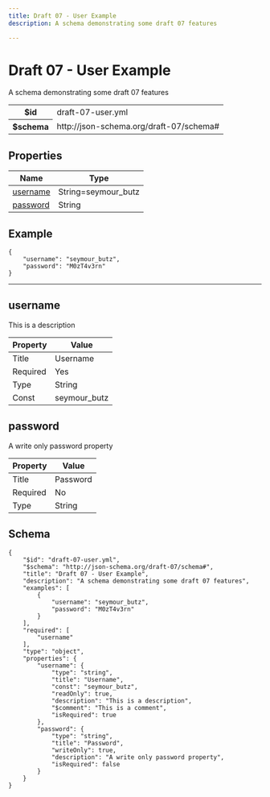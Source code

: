 ```yaml
---
title: Draft 07 - User Example
description: A schema demonstrating some draft 07 features

---
```

# Draft 07 - User Example

<p>A schema demonstrating some draft 07 features</p>

<table>
<tbody>
<tr><th>$id</th><td>draft-07-user.yml</td></tr>
<tr><th>$schema</th><td>http://json-schema.org/draft-07/schema#</td></tr>
</tbody>
</table>

## Properties

<table><thead><tr><th colspan="2">Name</th><th>Type</th></tr></thead><tbody><tr><td colspan="2"><a href="#username">username</a></td><td>String=seymour_butz</td></tr><tr><td colspan="2"><a href="#password">password</a></td><td>String</td></tr></tbody></table>


## Example
```
{
    "username": "seymour_butz",
    "password": "M0zT4v3rn"
}
```

<hr />



## username



<p>This is a description</p>

<table>
  <thead>
    <tr>
      <th>Property</th>
      <th colspan="2">Value</th>
    </tr>
  </thead>
  <tbody>
    <tr>
      <td>Title</td>
      <td colspan="2">Username</td>
    </tr>
    <tr>
      <td>Required</td>
      <td colspan="2">Yes</td>
    </tr>
    <tr><td>Type</td><td colspan="2">String</td></tr>
    <tr>
      <td>Const</td>
      <td colspan="2">seymour_butz</td>
    </tr>
  </tbody>
</table>






## password



<p>A write only password property</p>

<table>
  <thead>
    <tr>
      <th>Property</th>
      <th colspan="2">Value</th>
    </tr>
  </thead>
  <tbody>
    <tr>
      <td>Title</td>
      <td colspan="2">Password</td>
    </tr>
    <tr>
      <td>Required</td>
      <td colspan="2">No</td>
    </tr>
    <tr><td>Type</td><td colspan="2">String</td></tr>
    
  </tbody>
</table>









## Schema
```
{
    "$id": "draft-07-user.yml",
    "$schema": "http://json-schema.org/draft-07/schema#",
    "title": "Draft 07 - User Example",
    "description": "A schema demonstrating some draft 07 features",
    "examples": [
        {
            "username": "seymour_butz",
            "password": "M0zT4v3rn"
        }
    ],
    "required": [
        "username"
    ],
    "type": "object",
    "properties": {
        "username": {
            "type": "string",
            "title": "Username",
            "const": "seymour_butz",
            "readOnly": true,
            "description": "This is a description",
            "$comment": "This is a comment",
            "isRequired": true
        },
        "password": {
            "type": "string",
            "title": "Password",
            "writeOnly": true,
            "description": "A write only password property",
            "isRequired": false
        }
    }
}
```


